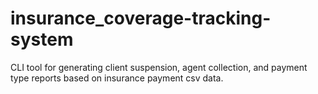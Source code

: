 # insurance_coverage-tracking-system
CLI tool for generating client suspension, agent collection, and payment type reports based on insurance payment csv data.

